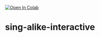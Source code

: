 [![Open In Colab](https://colab.research.google.com/assets/colab-badge.svg)](https://colab.research.google.com/github/rohitma38/sing-alike-interactive/blob/main/demo_collab.ipynb)

# sing-alike-interactive
